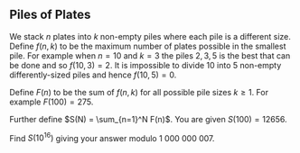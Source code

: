 ## Piles of Plates

We stack $n$ plates into $k$ non-empty piles where each pile is a different size. Define $f(n,k)$ to be the maximum number of plates possible in the smallest pile. For example when $n=10$ and $k=3$ the piles $2, 3, 5$ is the best that can be done and so $f(10, 3) = 2$. It is impossible to divide 10 into 5 non-empty differently-sized piles and hence $f(10, 5)= 0$.

Define $F(n)$ to be the sum of $f(n, k)$ for all possible pile sizes $k\ge 1$. For example $F(100)=275$.

Further define $S(N) = \sum_{n=1}^N F(n)$. You are given $S(100) = 12656$.

Find $S(10^{16})$ giving your answer modulo $1\ 000\ 000\ 007$.
